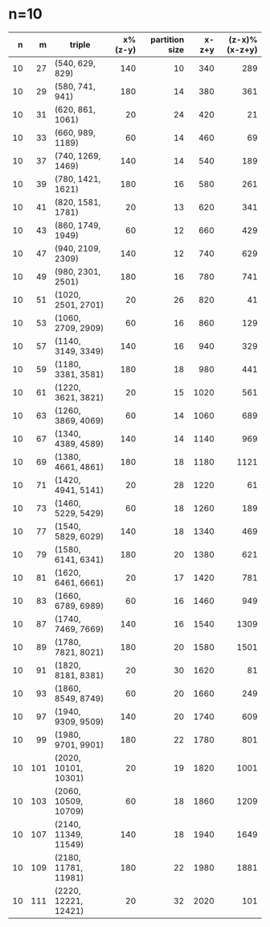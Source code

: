 # n=10
| n | m |       triple       |x%(z-y)|partition size|x-z+y|(z-x)%(x-z+y)|
|--:|--:|--------------------|------:|-------------:|----:|------------:|
| 10| 27|(540, 629, 829)     |    140|            10|  340|          289|
| 10| 29|(580, 741, 941)     |    180|            14|  380|          361|
| 10| 31|(620, 861, 1061)    |     20|            24|  420|           21|
| 10| 33|(660, 989, 1189)    |     60|            14|  460|           69|
| 10| 37|(740, 1269, 1469)   |    140|            14|  540|          189|
| 10| 39|(780, 1421, 1621)   |    180|            16|  580|          261|
| 10| 41|(820, 1581, 1781)   |     20|            13|  620|          341|
| 10| 43|(860, 1749, 1949)   |     60|            12|  660|          429|
| 10| 47|(940, 2109, 2309)   |    140|            12|  740|          629|
| 10| 49|(980, 2301, 2501)   |    180|            16|  780|          741|
| 10| 51|(1020, 2501, 2701)  |     20|            26|  820|           41|
| 10| 53|(1060, 2709, 2909)  |     60|            16|  860|          129|
| 10| 57|(1140, 3149, 3349)  |    140|            16|  940|          329|
| 10| 59|(1180, 3381, 3581)  |    180|            18|  980|          441|
| 10| 61|(1220, 3621, 3821)  |     20|            15| 1020|          561|
| 10| 63|(1260, 3869, 4069)  |     60|            14| 1060|          689|
| 10| 67|(1340, 4389, 4589)  |    140|            14| 1140|          969|
| 10| 69|(1380, 4661, 4861)  |    180|            18| 1180|         1121|
| 10| 71|(1420, 4941, 5141)  |     20|            28| 1220|           61|
| 10| 73|(1460, 5229, 5429)  |     60|            18| 1260|          189|
| 10| 77|(1540, 5829, 6029)  |    140|            18| 1340|          469|
| 10| 79|(1580, 6141, 6341)  |    180|            20| 1380|          621|
| 10| 81|(1620, 6461, 6661)  |     20|            17| 1420|          781|
| 10| 83|(1660, 6789, 6989)  |     60|            16| 1460|          949|
| 10| 87|(1740, 7469, 7669)  |    140|            16| 1540|         1309|
| 10| 89|(1780, 7821, 8021)  |    180|            20| 1580|         1501|
| 10| 91|(1820, 8181, 8381)  |     20|            30| 1620|           81|
| 10| 93|(1860, 8549, 8749)  |     60|            20| 1660|          249|
| 10| 97|(1940, 9309, 9509)  |    140|            20| 1740|          609|
| 10| 99|(1980, 9701, 9901)  |    180|            22| 1780|          801|
| 10|101|(2020, 10101, 10301)|     20|            19| 1820|         1001|
| 10|103|(2060, 10509, 10709)|     60|            18| 1860|         1209|
| 10|107|(2140, 11349, 11549)|    140|            18| 1940|         1649|
| 10|109|(2180, 11781, 11981)|    180|            22| 1980|         1881|
| 10|111|(2220, 12221, 12421)|     20|            32| 2020|          101|

